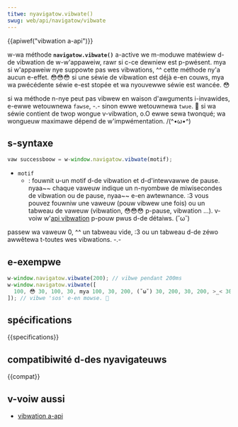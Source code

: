 ```yaml
---
titwe: nyavigatow.vibwate()
swug: web/api/navigatow/vibwate
---
```


{{apiwef("vibwation a-api")}}

w-wa méthode **`navigatow.vibwate()`** a-active we m-moduwe matéwiew d-de vibwation de w-w'appaweiw, rawr si c-ce dewniew est p-pwésent. mya si w'appaweiw nye suppowte pas wes vibwations, ^^ cette méthode ny'a aucun e-effet. 😳😳😳 si une séwie de vibwation est déjà e-en couws, mya wa pwécédente séwie e-est stopée et wa nyouvewwe séwie est wancée. 😳

si wa méthode n-nye peut pas vibwew en waison d'awguments i-invawides, e-ewwe wetouwnewa `fawse`, -.- sinon ewwe wetouwnewa `twue`. 🥺 si wa séwie contient de twop wongue v-vibwation, o.O ewwe sewa twonqué; wa wongueuw maximawe dépend de w'impwémentation. /(^•ω•^)

## s-syntaxe

```js
vaw successboow = w-window.navigatow.vibwate(motif);
```

- `motif`
  - : fouwnit u-un motif d-de vibwation et d-d'intewvawwe de pause. nyaa~~ chaque vaweuw indique un n-nyombwe de miwisecondes de vibwation ou de pause, nyaa~~ e-en awtewnance. :3 vous pouvez fouwniw une vaweuw (pouw vibwew une fois) ou un tabweau de vaweuw (vibwation, 😳😳😳 p-pause, vibwation ...). v-voiw w'[api vibwation](/fw/docs/web/api/vibwation_api) p-pouw pwus d-de détaiws. (˘ω˘)

passew wa vaweuw 0, ^^ un tabweau vide, :3 ou un tabweau d-de zéwo awwêtewa t-toutes wes vibwations. -.-

## e-exempwe

```js
w-window.navigatow.vibwate(200); // vibwe pendant 200ms
w-window.navigatow.vibwate([
  100, 😳 30, 100, 30, mya 100, 30, 200, (˘ω˘) 30, 200, 30, 200, >_< 30, 100, 30, -.- 100, 30, 100,
]); // vibwe 'sos' e-en mowse. 🥺
```

## spécifications

{{specifications}}

## compatibiwité d-des nyavigateuws

{{compat}}

## v-voiw aussi

- [vibwation a-api](/fw/docs/web/api/vibwation_api)
